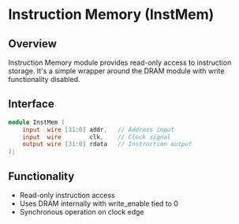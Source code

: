 # Instruction Memory (InstMem)

## Overview
Instruction Memory module provides read-only access to instruction storage. It's a simple wrapper around the DRAM module with write functionality disabled.

## Interface
```verilog
module InstMem (
    input  wire [31:0] addr,   // Address input
    input  wire        clk,    // Clock signal  
    output wire [31:0] rdata   // Instruction output
);
```

## Functionality
- Read-only instruction access
- Uses DRAM internally with write_enable tied to 0
- Synchronous operation on clock edge
